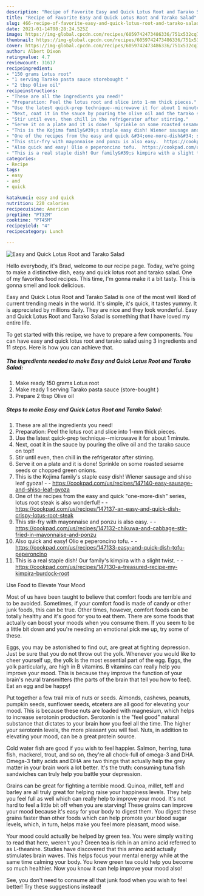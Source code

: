 ```yaml
---
description: "Recipe of Favorite Easy and Quick Lotus Root and Tarako Salad"
title: "Recipe of Favorite Easy and Quick Lotus Root and Tarako Salad"
slug: 466-recipe-of-favorite-easy-and-quick-lotus-root-and-tarako-salad
date: 2021-01-14T08:28:24.525Z
image: https://img-global.cpcdn.com/recipes/6059742473486336/751x532cq70/easy-and-quick-lotus-root-and-tarako-salad-recipe-main-photo.jpg
thumbnail: https://img-global.cpcdn.com/recipes/6059742473486336/751x532cq70/easy-and-quick-lotus-root-and-tarako-salad-recipe-main-photo.jpg
cover: https://img-global.cpcdn.com/recipes/6059742473486336/751x532cq70/easy-and-quick-lotus-root-and-tarako-salad-recipe-main-photo.jpg
author: Albert Dixon
ratingvalue: 4.7
reviewcount: 31617
recipeingredient:
- "150 grams Lotus root"
- "1 serving Tarako pasta sauce storebought "
- "2 tbsp Olive oil"
recipeinstructions:
- "These are all the ingredients you need!"
- "Preparation: Peel the lotus root and slice into 1-mm thick pieces."
- "Use the latest quick-prep technique--microwave it for about 1 minute."
- "Next, coat it in the sauce by pouring the olive oil and the tarako sauce on top!!"
- "Stir until even, then chill in the refrigerator after stirring."
- "Serve it on a plate and it is done!  Sprinkle on some roasted sesame seeds or chopped green onions."
- "This is the Kojima family&#39;s staple easy dish! Wiener sausage and shiso leaf gyoza!  https://cookpad.com/us/recipes/147140-easy-sausage-and-shiso-leaf-gyoza"
- "One of the recipes from the easy and quick &#34;one-more-dish&#34; series, lotus root steak is also wonderful!  https://cookpad.com/us/recipes/147137-an-easy-and-quick-dish-crispy-lotus-root-steak"
- "This stir-fry with mayonnaise and ponzu is also easy.  https://cookpad.com/us/recipes/147132-chikuwa-and-cabbage-stir-fried-in-mayonnaise-and-ponzu"
- "Also quick and easy! Olio e peperoncino tofu.  https://cookpad.com/us/recipes/147133-easy-and-quick-dish-tofu-peperoncino"
- "This is a real staple dish! Our family&#39;s kimpira with a slight twist.  https://cookpad.com/us/recipes/147130-a-treasured-recipe-my-kimpira-burdock-root"
categories:
- Recipe
tags:
- easy
- and
- quick

katakunci: easy and quick 
nutrition: 220 calories
recipecuisine: American
preptime: "PT32M"
cooktime: "PT45M"
recipeyield: "4"
recipecategory: Lunch

---
```



![Easy and Quick Lotus Root and Tarako Salad](https://img-global.cpcdn.com/recipes/6059742473486336/751x532cq70/easy-and-quick-lotus-root-and-tarako-salad-recipe-main-photo.jpg)

Hello everybody, it's Brad, welcome to our recipe page. Today, we're going to make a distinctive dish, easy and quick lotus root and tarako salad. One of my favorites food recipes. This time, I'm gonna make it a bit tasty. This is gonna smell and look delicious.



Easy and Quick Lotus Root and Tarako Salad is one of the most well liked of current trending meals in the world. It's simple, it's quick, it tastes yummy. It is appreciated by millions daily. They are nice and they look wonderful. Easy and Quick Lotus Root and Tarako Salad is something that I have loved my entire life.


To get started with this recipe, we have to prepare a few components. You can have easy and quick lotus root and tarako salad using 3 ingredients and 11 steps. Here is how you can achieve that.

<!--inarticleads1-->

##### The ingredients needed to make Easy and Quick Lotus Root and Tarako Salad:

1. Make ready 150 grams Lotus root
1. Make ready 1 serving Tarako pasta sauce (store-bought )
1. Prepare 2 tbsp Olive oil




<!--inarticleads2-->

##### Steps to make Easy and Quick Lotus Root and Tarako Salad:

1. These are all the ingredients you need!
1. Preparation: Peel the lotus root and slice into 1-mm thick pieces.
1. Use the latest quick-prep technique--microwave it for about 1 minute.
1. Next, coat it in the sauce by pouring the olive oil and the tarako sauce on top!!
1. Stir until even, then chill in the refrigerator after stirring.
1. Serve it on a plate and it is done!  Sprinkle on some roasted sesame seeds or chopped green onions.
1. This is the Kojima family&#39;s staple easy dish! Wiener sausage and shiso leaf gyoza! -  - https://cookpad.com/us/recipes/147140-easy-sausage-and-shiso-leaf-gyoza
1. One of the recipes from the easy and quick &#34;one-more-dish&#34; series, lotus root steak is also wonderful! -  - https://cookpad.com/us/recipes/147137-an-easy-and-quick-dish-crispy-lotus-root-steak
1. This stir-fry with mayonnaise and ponzu is also easy. -  - https://cookpad.com/us/recipes/147132-chikuwa-and-cabbage-stir-fried-in-mayonnaise-and-ponzu
1. Also quick and easy! Olio e peperoncino tofu. -  - https://cookpad.com/us/recipes/147133-easy-and-quick-dish-tofu-peperoncino
1. This is a real staple dish! Our family&#39;s kimpira with a slight twist. -  - https://cookpad.com/us/recipes/147130-a-treasured-recipe-my-kimpira-burdock-root




Use Food to Elevate Your Mood


Most of us have been taught to believe that comfort foods are terrible and to be avoided. Sometimes, if your comfort food is made of candy or other junk foods, this can be true. Other times, however, comfort foods can be totally healthy and it's good for you to eat them. There are some foods that actually can boost your moods when you consume them. If you seem to be a little bit down and you're needing an emotional pick me up, try some of these.

Eggs, you may be astonished to find out, are great at fighting depression. Just be sure that you do not throw out the yolk. Whenever you would like to cheer yourself up, the yolk is the most essential part of the egg. Eggs, the yolk particularly, are high in B vitamins. B vitamins can really help you improve your mood. This is because they improve the function of your brain's neural transmitters (the parts of the brain that tell you how to feel). Eat an egg and be happy!

Put together a few trail mix of nuts or seeds. Almonds, cashews, peanuts, pumpkin seeds, sunflower seeds, etcetera are all good for elevating your mood. This is because these nuts are loaded with magnesium, which helps to increase serotonin production. Serotonin is the "feel good" natural substance that dictates to your brain how you feel all the time. The higher your serotonin levels, the more pleasant you will feel. Nuts, in addition to elevating your mood, can be a great protein source.

Cold water fish are good if you wish to feel happier. Salmon, herring, tuna fish, mackerel, trout, and so on, they're all chock-full of omega-3 and DHA. Omega-3 fatty acids and DHA are two things that actually help the grey matter in your brain work a lot better. It's the truth: consuming tuna fish sandwiches can truly help you battle your depression. 

Grains can be great for fighting a terrible mood. Quinoa, millet, teff and barley are all truly great for helping raise your happiness levels. They help you feel full as well which can really help to improve your mood. It's not hard to feel a little bit off when you are starving! These grains can improve your mood because it's easy for your body to digest them. You digest these grains faster than other foods which can help promote your blood sugar levels, which, in turn, helps make you feel more pleasant, mood wise.

Your mood could actually be helped by green tea. You were simply waiting to read that here, weren't you? Green tea is rich in an amino acid referred to as L-theanine. Studies have discovered that this amino acid actually stimulates brain waves. This helps focus your mental energy while at the same time calming your body. You knew green tea could help you become so much healthier. Now you know it can help improve your mood also!

See, you don't need to consume all that junk food when you wish to feel better! Try  these suggestions  instead!

